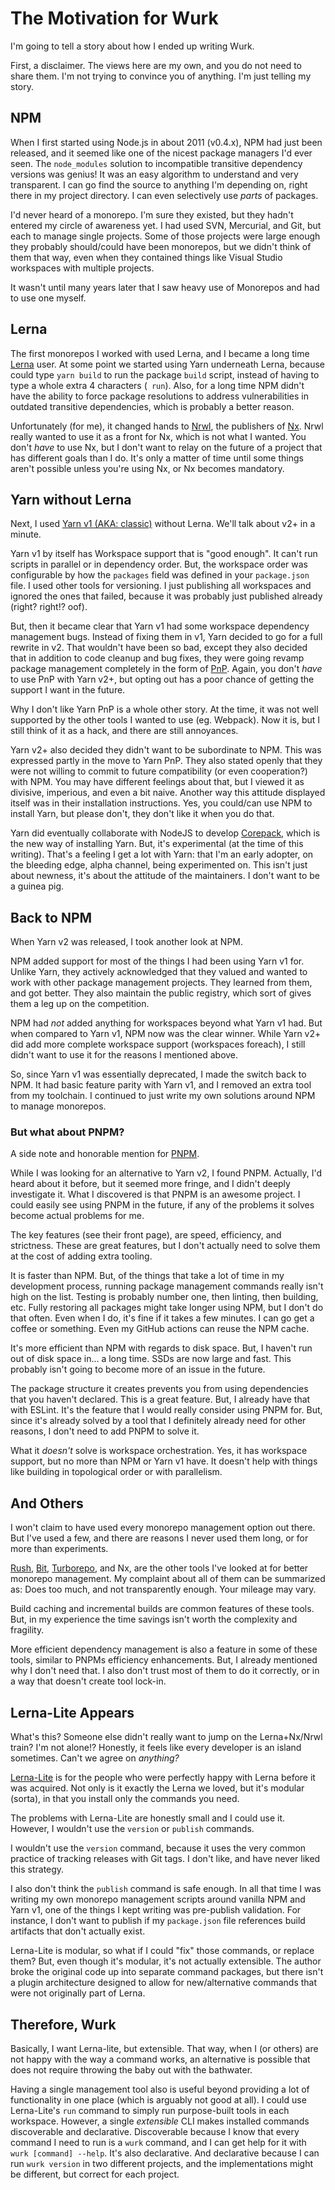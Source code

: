 # The Motivation for Wurk

I'm going to tell a story about how I ended up writing Wurk.

First, a disclaimer. The views here are my own, and you do not need to share them. I'm not trying to convince you of anything. I'm just telling my story.

## NPM

When I first started using Node.js in about 2011 (v0.4.x), NPM had just been released, and it seemed like one of the nicest package managers I'd ever seen. The `node_modules` solution to incompatible transitive dependency versions was genius! It was an easy algorithm to understand and very transparent. I can go find the source to anything I'm depending on, right there in my project directory. I can even selectively use _parts_ of packages.

I'd never heard of a monorepo. I'm sure they existed, but they hadn't entered my circle of awareness yet. I had used SVN, Mercurial, and Git, but each to manage single projects. Some of those projects were large enough they probably should/could have been monorepos, but we didn't think of them that way, even when they contained things like Visual Studio workspaces with multiple projects.

It wasn't until many years later that I saw heavy use of Monorepos and had to use one myself.

## Lerna

The first monorepos I worked with used Lerna, and I became a long time [Lerna](https://lerna.js.org/) user. At some point we started using Yarn underneath Lerna, because could type `yarn build` to run the package `build` script, instead of having to type a whole extra 4 characters (` run`). Also, for a long time NPM didn't have the ability to force package resolutions to address vulnerabilities in outdated transitive dependencies, which is probably a better reason.

Unfortunately (for me), it changed hands to [Nrwl](https://github.com/lerna/lerna/issues/3121), the publishers of [Nx](https://nx.dev/). Nrwl really wanted to use it as a front for Nx, which is not what I wanted. You don't _have_ to use Nx, but I don't want to relay on the future of a project that has different goals than I do. It's only a matter of time until some things aren't possible unless you're using Nx, or Nx becomes mandatory.

## Yarn without Lerna

Next, I used [Yarn v1 (AKA: classic)](https://classic.yarnpkg.com/en/) without Lerna. We'll talk about v2+ in a minute.

Yarn v1 by itself has Workspace support that is "good enough". It can't run scripts in parallel or in dependency order. But, the workspace order was configurable by how the `packages` field was defined in your `package.json` file. I used other tools for versioning. I just publishing all workspaces and ignored the ones that failed, because it was probably just published already (right? right!? oof).

But, then it became clear that Yarn v1 had some workspace dependency management bugs. Instead of fixing them in v1, Yarn decided to go for a full rewrite in v2. That wouldn't have been so bad, except they also decided that in addition to code cleanup and bug fixes, they were going revamp package management completely in the form of [PnP](https://yarnpkg.com/features/pnp). Again, you don't _have_ to use PnP with Yarn v2+, but opting out has a poor chance of getting the support I want in the future.

Why I don't like Yarn PnP is a whole other story. At the time, it was not well supported by the other tools I wanted to use (eg. Webpack). Now it is, but I still think of it as a hack, and there are still annoyances.

Yarn v2+ also decided they didn't want to be subordinate to NPM. This was expressed partly in the move to Yarn PnP. They also stated openly that they were not willing to commit to future compatibility (or even cooperation?) with NPM. You may have different feelings about that, but I viewed it as divisive, imperious, and even a bit naive. Another way this attitude displayed itself was in their installation instructions. Yes, you could/can use NPM to install Yarn, but please don't, they don't like it when you do that.

Yarn did eventually collaborate with NodeJS to develop [Corepack](https://nodejs.org/api/corepack.html), which is the new way of installing Yarn. But, it's experimental (at the time of this writing). That's a feeling I get a lot with Yarn: that I'm an early adopter, on the bleeding edge, alpha channel, being experimented on. This isn't just about newness, it's about the attitude of the maintainers. I don't want to be a guinea pig.

## Back to NPM

When Yarn v2 was released, I took another look at NPM.

NPM added support for most of the things I had been using Yarn v1 for. Unlike Yarn, they actively acknowledged that they valued and wanted to work with other package management projects. They learned from them, and got better. They also maintain the public registry, which sort of gives them a leg up on the competition.

NPM had _not_ added anything for workspaces beyond what Yarn v1 had. But when compared to Yarn v1, NPM now was the clear winner. While Yarn v2+ did add more complete workspace support (workspaces foreach), I still didn't want to use it for the reasons I mentioned above.

So, since Yarn v1 was essentially deprecated, I made the switch back to NPM. It had basic feature parity with Yarn v1, and I removed an extra tool from my toolchain. I continued to just write my own solutions around NPM to manage monorepos.

### But what about PNPM?

A side note and honorable mention for [PNPM](https://pnpm.io/).

While I was looking for an alternative to Yarn v2, I found PNPM. Actually, I'd heard about it before, but it seemed more fringe, and I didn't deeply investigate it. What I discovered is that PNPM is an awesome project. I could easily see using PNPM in the future, if any of the problems it solves become actual problems for me.

The key features (see their front page), are speed, efficiency, and strictness. These are great features, but I don't actually need to solve them at the cost of adding extra tooling.

It is faster than NPM. But, of the things that take a lot of time in my development process, running package management commands really isn't high on the list. Testing is probably number one, then linting, then building, etc. Fully restoring all packages might take longer using NPM, but I don't do that often. Even when I do, it's fine if it takes a few minutes. I can go get a coffee or something. Even my GitHub actions can reuse the NPM cache.

It's more efficient than NPM with regards to disk space. But, I haven't run out of disk space in... a long time. SSDs are now large and fast. This probably isn't going to become more of an issue in the future.

The package structure it creates prevents you from using dependencies that you haven't declared. This is a great feature. But, I already have that with ESLint. It's the feature that I would really consider using PNPM for. But, since it's already solved by a tool that I definitely already need for other reasons, I don't need to add PNPM to solve it.

What it _doesn't_ solve is workspace orchestration. Yes, it has workspace support, but no more than NPM or Yarn v1 have. It doesn't help with things like building in topological order or with parallelism.

## And Others

I won't claim to have used every monorepo management option out there. But I've used a few, and there are reasons I never used them long, or for more than experiments.

[Rush](https://rushjs.io/), [Bit](https://bit.dev/), [Turborepo](https://turbo.build/), and Nx, are the other tools I've looked at for better monorepo management. My complaint about all of them can be summarized as: Does too much, and not transparently enough. Your mileage may vary.

Build caching and incremental builds are common features of these tools. But, in my experience the time savings isn't worth the complexity and fragility.

More efficient dependency management is also a feature in some of these tools, similar to PNPMs efficiency enhancements. But, I already mentioned why I don't need that. I also don't trust most of them to do it correctly, or in a way that doesn't create tool lock-in.

## Lerna-Lite Appears

What's this? Someone else didn't really want to jump on the Lerna+Nx/Nrwl train? I'm not alone!? Honestly, it feels like every developer is an island sometimes. Can't we agree on _anything?_

[Lerna-Lite](https://github.com/lerna-lite/lerna-lite) is for the people who were perfectly happy with Lerna before it was acquired. Not only is it exactly the Lerna we loved, but it's modular (sorta), in that you install only the commands you need.

The problems with Lerna-Lite are honestly small and I could use it. However, I wouldn't use the `version` or `publish` commands.

I wouldn't use the `version` command, because it uses the very common practice of tracking releases with Git tags. I don't like, and have never liked this strategy.

I also don't think the `publish` command is safe enough. In all that time I was writing my own monorepo management scripts around vanilla NPM and Yarn v1, one of the things I kept writing was pre-publish validation. For instance, I don't want to publish if my `package.json` file references build artifacts that don't actually exist.

Lerna-Lite is modular, so what if I could "fix" those commands, or replace them? But, even though it's modular, it's not actually extensible. The author broke the original code up into separate command packages, but there isn't a plugin architecture designed to allow for new/alternative commands that were not originally part of Lerna.

## Therefore, Wurk

Basically, I want Lerna-lite, but extensible. That way, when I (or others) are not happy with the way a command works, an alternative is possible that does not require throwing the baby out with the bathwater.

Having a single management tool also is useful beyond providing a lot of functionality in one place (which is arguably not good at all). I could use Lerna-Lite's `run` command to simply run purpose-built tools in each workspace. However, a single _extensible_ CLI makes installed commands discoverable and declarative. Discoverable because I know that every command I need to run is a `wurk` command, and I can get help for it with `wurk [command] --help`. It's also declarative. And declarative because I can run `wurk version` in two different projects, and the implementations might be different, but correct for each project.
